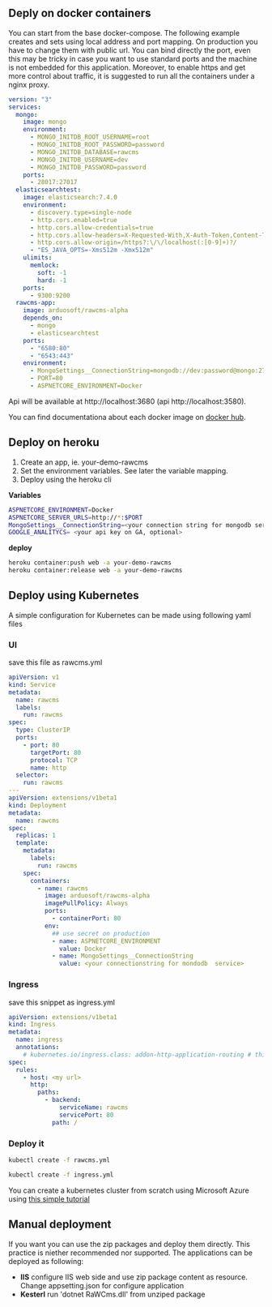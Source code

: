 ## Deply on docker containers

You can start from the base docker-compose. 
The following example creates and sets using local address and port mapping. On production you have to change them with public url. You can bind directly the port, even this may be tricky in case you want to use standard ports and the machine is not embedded for this application. Moreover, to enable https and get more control about traffic, it is suggested to run all the containers under a nginx proxy.

```yaml
version: "3"
services:
  mongo:
    image: mongo
    environment:
      - MONGO_INITDB_ROOT_USERNAME=root
      - MONGO_INITDB_ROOT_PASSWORD=password
      - MONGO_INITDB_DATABASE=rawcms
      - MONGO_INITDB_USERNAME=dev
      - MONGO_INITDB_PASSWORD=password
    ports:
      - 28017:27017
  elasticsearchtest:
    image: elasticsearch:7.4.0
    environment:
      - discovery.type=single-node
      - http.cors.enabled=true
      - http.cors.allow-credentials=true
      - http.cors.allow-headers=X-Requested-With,X-Auth-Token,Content-Type,Content-Length,Authorization
      - http.cors.allow-origin=/https?:\/\/localhost(:[0-9]+)?/
      - "ES_JAVA_OPTS=-Xms512m -Xmx512m"
    ulimits:
      memlock:
        soft: -1
        hard: -1
    ports:
      - 9300:9200  
  rawcms-app:
    image: arduosoft/rawcms-alpha
    depends_on:
      - mongo
      - elasticsearchtest
    ports:
      - "6580:80"
      - "6543:443"
    environment:
      - MongoSettings__ConnectionString=mongodb://dev:password@mongo:27017/rawcms
      - PORT=80
      - ASPNETCORE_ENVIRONMENT=Docker
```

Api will be available at http://localhost:3680 (api http://localhost:3580).

You can find documentationa about each docker image on [docker hub](https://hub.docker.com/u/arduosoft).

## Deploy on heroku

1. Create an app, ie. your-demo-rawcms
2. Set the environment variables. See later the variable mapping.
3. Deploy using the heroku cli

**Variables**

```bash
ASPNETCORE_ENVIRONMENT=Docker
ASPNETCORE_SERVER_URLS=http://*:$PORT
MongoSettings__ConnectionString=<your connection string for mongodb service>
GOOGLE_ANALITYCS= <your api key on GA, optional>
```

**deploy**

```bash
heroku container:push web -a your-demo-rawcms
heroku container:release web -a your-demo-rawcms

```

## Deploy using Kubernetes

A simple configuration for Kubernetes can be made using following yaml files

### UI

save this file as rawcms.yml

```yaml
apiVersion: v1
kind: Service
metadata:
  name: rawcms
  labels:
    run: rawcms
spec:
  type: ClusterIP
  ports:
    - port: 80
      targetPort: 80
      protocol: TCP
      name: http
  selector:
    run: rawcms
---
apiVersion: extensions/v1beta1
kind: Deployment
metadata:
  name: rawcms
spec:
  replicas: 1
  template:
    metadata:
      labels:
        run: rawcms
    spec:
      containers:
        - name: rawcms
          image: arduosoft/rawcms-alpha
          imagePullPolicy: Always
          ports:
            - containerPort: 80
          env:
            ## use secret on production
            - name: ASPNETCORE_ENVIRONMENT
              value: Docker
            - name: MongoSettings__ConnectionString
              value: <your connectionstring for mondodb  service>
```

### Ingress

save this snippet as ingress.yml

```yaml
apiVersion: extensions/v1beta1
kind: Ingress
metadata:
  name: ingress
  annotations:
    # kubernetes.io/ingress.class: addon-http-application-routing # this directive is for azure AKS
spec:
  rules:
    - host: <my url>
      http:
        paths:
          - backend:
              serviceName: rawcms
              servicePort: 80
            path: /
```

### Deploy it

```bash
kubectl create -f rawcms.yml

kubectl create -f ingress.yml
```

You can create a kubernetes cluster from scratch using Microsoft Azure using [this simple tutorial](https://medium.com/swlh/how-to-deploy-an-asp-net-application-with-kubernetes-3c00c5fa1c6e?source=friends_link&sk=de1e07739413943d6a03f8ae232e5408)

## Manual deployment

If you want you can use the zip packages and deploy them directly. This practice is niether recommended nor supported.
The applications can be deployed as following:

- **IIS** configure IIS web side and use zip package content as resource. Change appsetting.json for configure application
- **Kesterl** run 'dotnet RaWCms.dll' from unziped package

